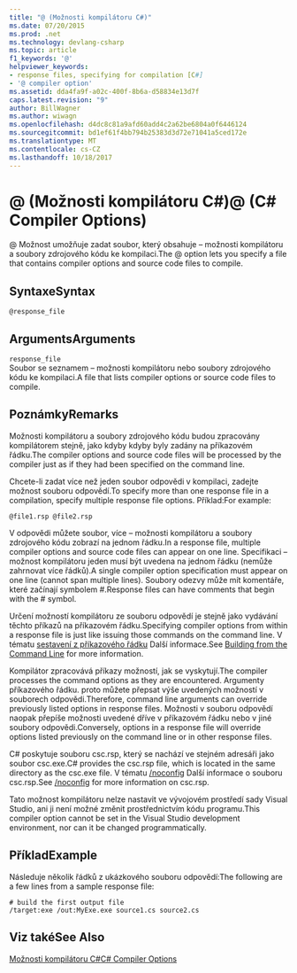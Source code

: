 ```yaml
---
title: "@ (Možnosti kompilátoru C#)"
ms.date: 07/20/2015
ms.prod: .net
ms.technology: devlang-csharp
ms.topic: article
f1_keywords: '@'
helpviewer_keywords:
- response files, specifying for compilation [C#]
- '@ compiler option'
ms.assetid: dda4fa9f-a02c-400f-8b6a-d58834e13d7f
caps.latest.revision: "9"
author: BillWagner
ms.author: wiwagn
ms.openlocfilehash: d4dc8c81a9afd60add4c2a62be6804a0f6446124
ms.sourcegitcommit: bd1ef61f4bb794b25383d3d72e71041a5ced172e
ms.translationtype: MT
ms.contentlocale: cs-CZ
ms.lasthandoff: 10/18/2017
---
```

# <a name="-c-compiler-options"></a><span data-ttu-id="2ec2d-102">@ (Možnosti kompilátoru C#)</span><span class="sxs-lookup"><span data-stu-id="2ec2d-102">@ (C# Compiler Options)</span></span>
<span data-ttu-id="2ec2d-103">@ Možnost umožňuje zadat soubor, který obsahuje – možnosti kompilátoru a soubory zdrojového kódu ke kompilaci.</span><span class="sxs-lookup"><span data-stu-id="2ec2d-103">The @ option lets you specify a file that contains compiler options and source code files to compile.</span></span>  
  
## <a name="syntax"></a><span data-ttu-id="2ec2d-104">Syntaxe</span><span class="sxs-lookup"><span data-stu-id="2ec2d-104">Syntax</span></span>  
  
```  
@response_file  
```  
  
## <a name="arguments"></a><span data-ttu-id="2ec2d-105">Arguments</span><span class="sxs-lookup"><span data-stu-id="2ec2d-105">Arguments</span></span>  
 `response_file`  
 <span data-ttu-id="2ec2d-106">Soubor se seznamem – možnosti kompilátoru nebo soubory zdrojového kódu ke kompilaci.</span><span class="sxs-lookup"><span data-stu-id="2ec2d-106">A file that lists compiler options or source code files to compile.</span></span>  
  
## <a name="remarks"></a><span data-ttu-id="2ec2d-107">Poznámky</span><span class="sxs-lookup"><span data-stu-id="2ec2d-107">Remarks</span></span>  
 <span data-ttu-id="2ec2d-108">Možnosti kompilátoru a soubory zdrojového kódu budou zpracovány kompilátorem stejně, jako kdyby kdyby byly zadány na příkazovém řádku.</span><span class="sxs-lookup"><span data-stu-id="2ec2d-108">The compiler options and source code files will be processed by the compiler just as if they had been specified on the command line.</span></span>  
  
 <span data-ttu-id="2ec2d-109">Chcete-li zadat více než jeden soubor odpovědi v kompilaci, zadejte možnost souboru odpovědí.</span><span class="sxs-lookup"><span data-stu-id="2ec2d-109">To specify more than one response file in a compilation, specify multiple response file options.</span></span> <span data-ttu-id="2ec2d-110">Příklad:</span><span class="sxs-lookup"><span data-stu-id="2ec2d-110">For example:</span></span>  
  
```  
@file1.rsp @file2.rsp  
```  
  
 <span data-ttu-id="2ec2d-111">V odpovědi můžete soubor, více – možnosti kompilátoru a soubory zdrojového kódu zobrazí na jednom řádku.</span><span class="sxs-lookup"><span data-stu-id="2ec2d-111">In a response file, multiple compiler options and source code files can appear on one line.</span></span> <span data-ttu-id="2ec2d-112">Specifikaci – možnost kompilátoru jeden musí být uvedena na jednom řádku (nemůže zahrnovat více řádků).</span><span class="sxs-lookup"><span data-stu-id="2ec2d-112">A single compiler option specification must appear on one line (cannot span multiple lines).</span></span> <span data-ttu-id="2ec2d-113">Soubory odezvy může mít komentáře, které začínají symbolem #.</span><span class="sxs-lookup"><span data-stu-id="2ec2d-113">Response files can have comments that begin with the # symbol.</span></span>  
  
 <span data-ttu-id="2ec2d-114">Určení možností kompilátoru ze souboru odpovědí je stejně jako vydávání těchto příkazů na příkazovém řádku.</span><span class="sxs-lookup"><span data-stu-id="2ec2d-114">Specifying compiler options from within a response file is just like issuing those commands on the command line.</span></span> <span data-ttu-id="2ec2d-115">V tématu [sestavení z příkazového řádku](../../../csharp/language-reference/compiler-options/how-to-set-environment-variables-for-the-visual-studio-command-line.md) Další informace.</span><span class="sxs-lookup"><span data-stu-id="2ec2d-115">See [Building from the Command Line](../../../csharp/language-reference/compiler-options/how-to-set-environment-variables-for-the-visual-studio-command-line.md) for more information.</span></span>  
  
 <span data-ttu-id="2ec2d-116">Kompilátor zpracovává příkazy možností, jak se vyskytují.</span><span class="sxs-lookup"><span data-stu-id="2ec2d-116">The compiler processes the command options as they are encountered.</span></span> <span data-ttu-id="2ec2d-117">Argumenty příkazového řádku. proto můžete přepsat výše uvedených možností v souborech odpovědi.</span><span class="sxs-lookup"><span data-stu-id="2ec2d-117">Therefore, command line arguments can override previously listed options in response files.</span></span> <span data-ttu-id="2ec2d-118">Možnosti v souboru odpovědí naopak přepíše možnosti uvedené dříve v příkazovém řádku nebo v jiné soubory odpovědi.</span><span class="sxs-lookup"><span data-stu-id="2ec2d-118">Conversely, options in a response file will override options listed previously on the command line or in other response files.</span></span>  
  
 <span data-ttu-id="2ec2d-119">C# poskytuje souboru csc.rsp, který se nachází ve stejném adresáři jako soubor csc.exe.</span><span class="sxs-lookup"><span data-stu-id="2ec2d-119">C# provides the csc.rsp file, which is located in the same directory as the csc.exe file.</span></span> <span data-ttu-id="2ec2d-120">V tématu [/noconfig](../../../csharp/language-reference/compiler-options/noconfig-compiler-option.md) Další informace o souboru csc.rsp.</span><span class="sxs-lookup"><span data-stu-id="2ec2d-120">See [/noconfig](../../../csharp/language-reference/compiler-options/noconfig-compiler-option.md) for more information on csc.rsp.</span></span>  
  
 <span data-ttu-id="2ec2d-121">Tato možnost kompilátoru nelze nastavit ve vývojovém prostředí sady Visual Studio, ani ji není možné změnit prostřednictvím kódu programu.</span><span class="sxs-lookup"><span data-stu-id="2ec2d-121">This compiler option cannot be set in the Visual Studio development environment, nor can it be changed programmatically.</span></span>  
  
## <a name="example"></a><span data-ttu-id="2ec2d-122">Příklad</span><span class="sxs-lookup"><span data-stu-id="2ec2d-122">Example</span></span>  
 <span data-ttu-id="2ec2d-123">Následuje několik řádků z ukázkového souboru odpovědí:</span><span class="sxs-lookup"><span data-stu-id="2ec2d-123">The following are a few lines from a sample response file:</span></span>  
  
```console  
# build the first output file  
/target:exe /out:MyExe.exe source1.cs source2.cs  
```  
  
## <a name="see-also"></a><span data-ttu-id="2ec2d-124">Viz také</span><span class="sxs-lookup"><span data-stu-id="2ec2d-124">See Also</span></span>  
 [<span data-ttu-id="2ec2d-125">Možnosti kompilátoru C#</span><span class="sxs-lookup"><span data-stu-id="2ec2d-125">C# Compiler Options</span></span>](../../../csharp/language-reference/compiler-options/index.md)

